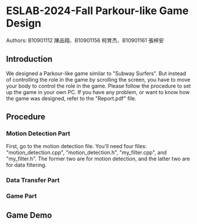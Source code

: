 # ESLAB-2024-Fall Parkour-like Game Design
Authors: B10901112 陳品翔、B10901156 柯育杰、B10901161 張梓安  

## Introduction
We designed a Parkour-like game similar to "Subway Surfers". But instead of controlling the role in the game by scrolling the screen, you have to move your body to control the role in the game. Please follow the procedure to set up the game in your own PC. If you have any problem, or want to know how the game was designed, refer to the "Report.pdf" file.  

## Procedure
### Motion Detection Part
First, go to the motion detection file. You'll need four files: "motion_detection.cpp", "motion_detection.h", "my_filter.cpp", and "my_filter.h". The former two are for motion detection, and the latter two are for data filtering.  
### Data Transfer Part
  
### Game Part
  

## Game Demo
